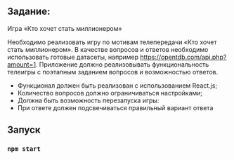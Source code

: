 ## Задание:
Игра «Кто хочет стать миллионером»

Необходимо реализовать игру по мотивам телепередачи «Кто хочет стать миллионером». В качестве вопросов и ответов необходимо использовать готовые датасеты, например https://opentdb.com/api.php?amount=1. Приложение должно реализовывать функциональность телеигры с поэтапным заданием вопросов и возможностью ответов.
- Функционал должен быть реализован с использованием React.js;
- Количество вопросов должно ограничиваться настройками;
- Должна быть возможность перезапуска игры:
- При ответе должен подсвечиваться правильный вариант ответа

## Запуск

### `npm start`
